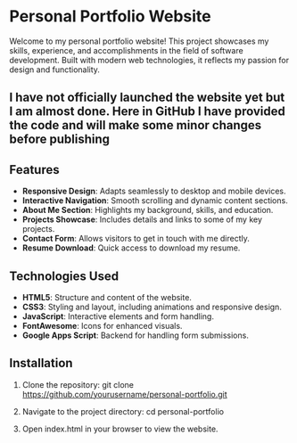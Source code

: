 # Personal Portfolio Website

Welcome to my personal portfolio website! This project showcases my skills, experience, and accomplishments in the field of software development. Built with modern web technologies, it reflects my passion for design and functionality.

## I have not officially launched the website yet but I am almost done. Here in GitHub I have provided the code and will make some minor changes before publishing

## Features

- **Responsive Design**: Adapts seamlessly to desktop and mobile devices.
- **Interactive Navigation**: Smooth scrolling and dynamic content sections.
- **About Me Section**: Highlights my background, skills, and education.
- **Projects Showcase**: Includes details and links to some of my key projects.
- **Contact Form**: Allows visitors to get in touch with me directly.
- **Resume Download**: Quick access to download my resume.

## Technologies Used

- **HTML5**: Structure and content of the website.
- **CSS3**: Styling and layout, including animations and responsive design.
- **JavaScript**: Interactive elements and form handling.
- **FontAwesome**: Icons for enhanced visuals.
- **Google Apps Script**: Backend for handling form submissions.

## Installation

1. Clone the repository:
   git clone https://github.com/yourusername/personal-portfolio.git

2. Navigate to the project directory:
   cd personal-portfolio

3. Open index.html in your browser to view the website.
